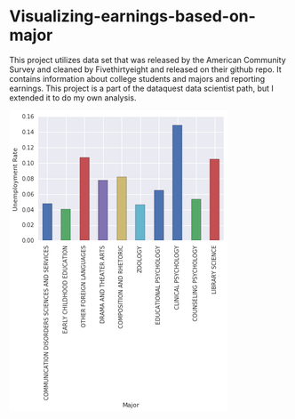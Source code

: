 # Visualizing-earnings-based-on-major
This project utilizes  data set that was released by the American Community Survey and cleaned by Fivethirtyeight and released on their github repo. It contains information about college students and majors and reporting earnings. This project is a part of the dataquest data scientist path, but I extended it to do my own analysis.

![chart](https://github.com/VishnuHSharma/Visualizing-earnings-based-on-major/blob/master/Major%20Unemployment_rate.png)
